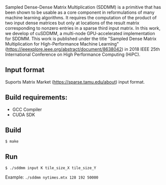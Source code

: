 Sampled Dense-Dense Matrix Multiplication (SDDMM) is a primitive that has been shown to be usable as a core component in reformulations of many machine learning algorithms. It requires the computation of the product of two input dense matrices but only at locations of the result matrix corresponding to nonzero entries in a sparse third input matrix. In this work, we develop of cuSDDMM, a multi-node GPU-accelerated implementation for SDDMM. This work is published under the title "Sampled Dense Matrix Multiplication for High-Performance Machine Learning" (https://ieeexplore.ieee.org/abstract/document/8638042) in 2018 IEEE 25th International Conference on High Performance Computing (HiPC).


## Input format

Suports Matrix Market (https://sparse.tamu.edu/about) input format. 

## Build requirements:
- GCC Compiler 
- CUDA SDK


## Build 

`$ make`  

## Run

`$ ./sddmm input K tile_size_X tile_size_Y`

Example:
`./sddmm nytimes.mtx 128 192 50000`

       


